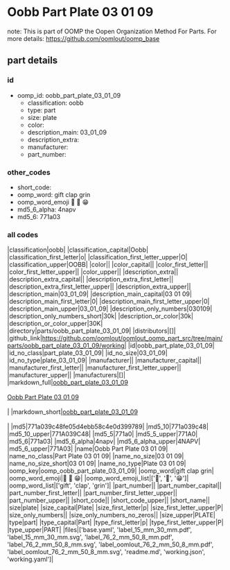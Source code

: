 # Oobb Part Plate 03 01 09  

note: This is part of OOMP the Oopen Organization Method For Parts. For more details: https://github.com/oomlout/oomp_base

##  part details





### id
* oomp_id: oobb_part_plate_03_01_09
  * classification: oobb
  * type: part
  * size: plate
  * color: 
  * description_main: 03_01_09
  * description_extra: 
  * manufacturer: 
  * part_number: 

### other_codes
* short_code: 
* oomp_word: gift clap grin
* oomp_word_emoji :gift: :clap: :grin:
* md5_6_alpha: 4napv
* md5_6: 771a03

### all codes 
|classification|oobb|
|classification_capital|Oobb|
|classification_first_letter|o|
|classification_first_letter_upper|O|
|classification_upper|OOBB|
|color||
|color_capital||
|color_first_letter||
|color_first_letter_upper||
|color_upper||
|description_extra||
|description_extra_capital||
|description_extra_first_letter||
|description_extra_first_letter_upper||
|description_extra_upper||
|description_main|03_01_09|
|description_main_capital|03 01 09|
|description_main_first_letter|0|
|description_main_first_letter_upper|0|
|description_main_upper|03_01_09|
|description_only_numbers|030109|
|description_only_numbers_short|30k|
|description_or_color|30k|
|description_or_color_upper|30K|
|directory|parts/oobb_part_plate_03_01_09|
|distributors|[]|
|github_link|https://github.com/oomlout/oomlout_oomp_part_src/tree/main/parts/oobb_part_plate_03_01_09/working|
|id|oobb_part_plate_03_01_09|
|id_no_class|part_plate_03_01_09|
|id_no_size|03_01_09|
|id_no_type|plate_03_01_09|
|manufacturer||
|manufacturer_capital||
|manufacturer_first_letter||
|manufacturer_first_letter_upper||
|manufacturer_upper||
|manufacturers|[]|
|markdown_full|[oobb_part_plate_03_01_09](https://github.com/oomlout/oomlout_oomp_part_src/tree/main/parts/oobb_part_plate_03_01_09/working)<br>[](https://github.com/oomlout/oomlout_oomp_part_src/tree/main/parts/oobb_part_plate_03_01_09/working)<br>[Oobb Part Plate 03 01 09](https://github.com/oomlout/oomlout_oomp_part_src/tree/main/parts/oobb_part_plate_03_01_09/working)<br><br>|
|markdown_short|[oobb_part_plate_03_01_09](https://github.com/oomlout/oomlout_oomp_part_src/tree/main/parts/oobb_part_plate_03_01_09/working)<br><br>|
|md5|771a039c48fe05d4ebb58c4e0d399789|
|md5_10|771a039c48|
|md5_10_upper|771A039C48|
|md5_5|771a0|
|md5_5_upper|771A0|
|md5_6|771a03|
|md5_6_alpha|4napv|
|md5_6_alpha_upper|4NAPV|
|md5_6_upper|771A03|
|name|Oobb Part Plate 03 01 09|
|name_no_class|Part Plate 03 01 09|
|name_no_size|03 01 09|
|name_no_size_short|03 01 09|
|name_no_type|Plate 03 01 09|
|oomp_key|oomp_oobb_part_plate_03_01_09|
|oomp_word|gift clap grin|
|oomp_word_emoji|:gift: :clap: :grin:|
|oomp_word_emoji_list|[':gift:', ':clap:', ':grin:']|
|oomp_word_list|['gift', 'clap', 'grin']|
|part_number||
|part_number_capital||
|part_number_first_letter||
|part_number_first_letter_upper||
|part_number_upper||
|short_code||
|short_code_upper||
|short_name||
|size|plate|
|size_capital|Plate|
|size_first_letter|p|
|size_first_letter_upper|P|
|size_only_numbers||
|size_only_numbers_no_zeros||
|size_upper|PLATE|
|type|part|
|type_capital|Part|
|type_first_letter|p|
|type_first_letter_upper|P|
|type_upper|PART|
|files|['base.yaml', 'label_15_mm_30_mm.pdf', 'label_15_mm_30_mm.svg', 'label_76_2_mm_50_8_mm.pdf', 'label_76_2_mm_50_8_mm.svg', 'label_oomlout_76_2_mm_50_8_mm.pdf', 'label_oomlout_76_2_mm_50_8_mm.svg', 'readme.md', 'working.json', 'working.yaml']|
